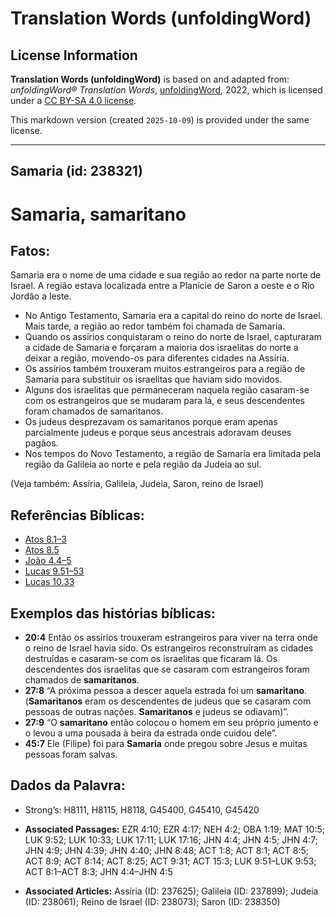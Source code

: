 # Translation Words (unfoldingWord)

## License Information

**Translation Words (unfoldingWord)** is based on and adapted from: _unfoldingWord® Translation Words_, [unfoldingWord](https://unfoldingword.org/utw), 2022, which is licensed under a [CC BY-SA 4.0 license](https://creativecommons.org/licenses/by-sa/4.0/legalcode.en).

This markdown version (created `2025-10-09`) is provided under the same license.



--------------------------------

## Samaria (id: 238321)

Samaria, samaritano
===================

Fatos:
------

Samaria era o nome de uma cidade e sua região ao redor na parte norte de Israel. A região estava localizada entre a Planície de Saron a oeste e o Rio Jordão a leste.

* No Antigo Testamento, Samaria era a capital do reino do norte de Israel. Mais tarde, a região ao redor também foi chamada de Samaria.
* Quando os assírios conquistaram o reino do norte de Israel, capturaram a cidade de Samaria e forçaram a maioria dos israelitas do norte a deixar a região, movendo\-os para diferentes cidades na Assíria.
* Os assírios também trouxeram muitos estrangeiros para a região de Samaria para substituir os israelitas que haviam sido movidos.
* Alguns dos israelitas que permaneceram naquela região casaram\-se com os estrangeiros que se mudaram para lá, e seus descendentes foram chamados de samaritanos.
* Os judeus desprezavam os samaritanos porque eram apenas parcialmente judeus e porque seus ancestrais adoravam deuses pagãos.
* Nos tempos do Novo Testamento, a região de Samaria era limitada pela região da Galileia ao norte e pela região da Judeia ao sul.

(Veja também: Assíria, Galileia, Judeia, Saron, reino de Israel)

Referências Bíblicas:
---------------------

* [Atos 8\.1–3](https://ref.ly/Acts8:1-Acts8:3)
* [Atos 8\.5](https://ref.ly/Acts8:5)
* [João 4\.4–5](https://ref.ly/John4:4-John4:5)
* [Lucas 9\.51–53](https://ref.ly/Luke9:51-Luke9:53)
* [Lucas 10\.33](https://ref.ly/Luke10:33)

Exemplos das histórias bíblicas:
--------------------------------

* **20:4** Então os assírios trouxeram estrangeiros para viver na terra onde o reino de Israel havia sido. Os estrangeiros reconstruíram as cidades destruídas e casaram\-se com os israelitas que ficaram lá. Os descendentes dos israelitas que se casaram com estrangeiros foram chamados de **samaritanos**.
* **27:8** “A próxima pessoa a descer aquela estrada foi um **samaritano**. (**Samaritanos** eram os descendentes de judeus que se casaram com pessoas de outras nações. **Samaritanos** e judeus se odiavam)”.
* **27:9** “O **samaritano** então colocou o homem em seu próprio jumento e o levou a uma pousada à beira da estrada onde cuidou dele”.
* **45:7** Ele (Filipe) foi para **Samaria** onde pregou sobre Jesus e muitas pessoas foram salvas.

Dados da Palavra:
-----------------

* Strong’s: H8111, H8115, H8118, G45400, G45410, G45420

* **Associated Passages:** EZR 4:10; EZR 4:17; NEH 4:2; OBA 1:19; MAT 10:5; LUK 9:52; LUK 10:33; LUK 17:11; LUK 17:16; JHN 4:4; JHN 4:5; JHN 4:7; JHN 4:9; JHN 4:39; JHN 4:40; JHN 8:48; ACT 1:8; ACT 8:1; ACT 8:5; ACT 8:9; ACT 8:14; ACT 8:25; ACT 9:31; ACT 15:3; LUK 9:51–LUK 9:53; ACT 8:1–ACT 8:3; JHN 4:4–JHN 4:5
* **Associated Articles:** Assíria (ID: 237625); Galileia (ID: 237899); Judeia (ID: 238061); Reino de Israel (ID: 238073); Saron (ID: 238350)

